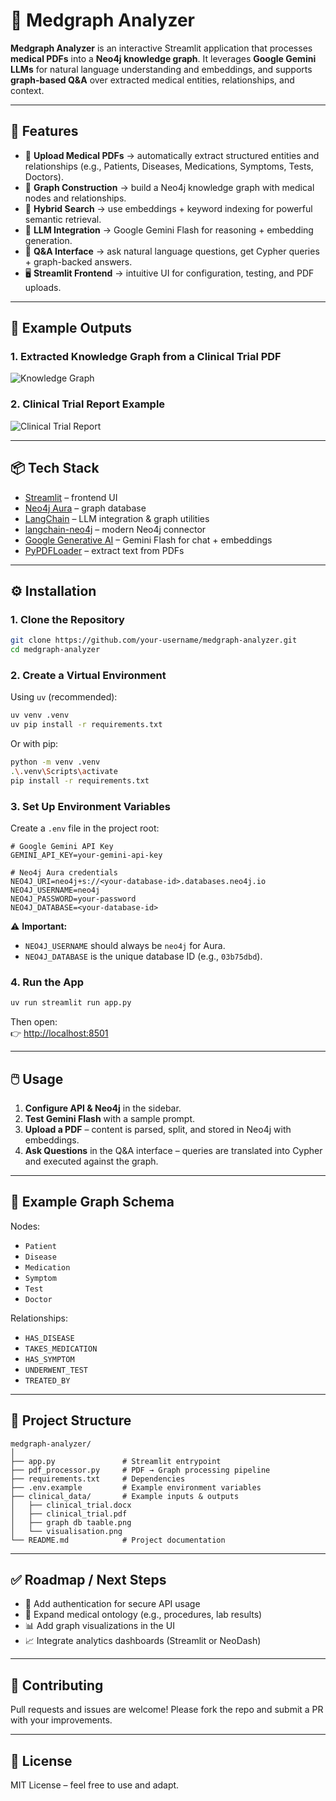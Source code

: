 # 💊 Medgraph Analyzer

**Medgraph Analyzer** is an interactive Streamlit application that processes **medical PDFs** into a **Neo4j knowledge graph**. It leverages **Google Gemini LLMs** for natural language understanding and embeddings, and supports **graph-based Q&A** over extracted medical entities, relationships, and context.

---

## 🚀 Features

- 📂 **Upload Medical PDFs** → automatically extract structured entities and relationships (e.g., Patients, Diseases, Medications, Symptoms, Tests, Doctors).  
- 🧠 **Graph Construction** → build a Neo4j knowledge graph with medical nodes and relationships.  
- 🔎 **Hybrid Search** → use embeddings + keyword indexing for powerful semantic retrieval.  
- 🤖 **LLM Integration** → Google Gemini Flash for reasoning + embedding generation.  
- 💬 **Q&A Interface** → ask natural language questions, get Cypher queries + graph-backed answers.  
- 🖥️ **Streamlit Frontend** → intuitive UI for configuration, testing, and PDF uploads.

---

## 📸 Example Outputs

### 1. Extracted Knowledge Graph from a Clinical Trial PDF
![Knowledge Graph](clinical_data/graph%20db%20taable.png)

### 2. Clinical Trial Report Example
![Clinical Trial Report](clinical_data/visualisation.png)

---

## 📦 Tech Stack

- [Streamlit](https://streamlit.io/) – frontend UI  
- [Neo4j Aura](https://neo4j.com/cloud/aura/) – graph database  
- [LangChain](https://www.langchain.com/) – LLM integration & graph utilities  
- [langchain-neo4j](https://github.com/langchain-ai/langchain-neo4j) – modern Neo4j connector  
- [Google Generative AI](https://ai.google.dev/) – Gemini Flash for chat + embeddings  
- [PyPDFLoader](https://python.langchain.com/docs/integrations/document_loaders/pdf) – extract text from PDFs  

---

## ⚙️ Installation

### 1. Clone the Repository
```bash
git clone https://github.com/your-username/medgraph-analyzer.git
cd medgraph-analyzer
```

### 2. Create a Virtual Environment
Using `uv` (recommended):
```bash
uv venv .venv
uv pip install -r requirements.txt
```

Or with pip:
```bash
python -m venv .venv
.\.venv\Scripts\activate
pip install -r requirements.txt
```

### 3. Set Up Environment Variables

Create a `.env` file in the project root:

```env
# Google Gemini API Key
GEMINI_API_KEY=your-gemini-api-key

# Neo4j Aura credentials
NEO4J_URI=neo4j+s://<your-database-id>.databases.neo4j.io
NEO4J_USERNAME=neo4j
NEO4J_PASSWORD=your-password
NEO4J_DATABASE=<your-database-id>
```

⚠️ **Important:**  
- `NEO4J_USERNAME` should always be `neo4j` for Aura.  
- `NEO4J_DATABASE` is the unique database ID (e.g., `03b75dbd`).  

### 4. Run the App
```bash
uv run streamlit run app.py
```

Then open:  
👉 [http://localhost:8501](http://localhost:8501)

---

## 🖱️ Usage

1. **Configure API & Neo4j** in the sidebar.  
2. **Test Gemini Flash** with a sample prompt.  
3. **Upload a PDF** – content is parsed, split, and stored in Neo4j with embeddings.  
4. **Ask Questions** in the Q&A interface – queries are translated into Cypher and executed against the graph.  

---

## 🧩 Example Graph Schema

Nodes:
- `Patient`
- `Disease`
- `Medication`
- `Symptom`
- `Test`
- `Doctor`

Relationships:
- `HAS_DISEASE`
- `TAKES_MEDICATION`
- `HAS_SYMPTOM`
- `UNDERWENT_TEST`
- `TREATED_BY`

---

## 📂 Project Structure

```
medgraph-analyzer/
│
├── app.py               # Streamlit entrypoint
├── pdf_processor.py     # PDF → Graph processing pipeline
├── requirements.txt     # Dependencies
├── .env.example         # Example environment variables
├── clinical_data/       # Example inputs & outputs
│   ├── clinical_trial.docx
│   ├── clinical_trial.pdf
│   ├── graph db taable.png
│   └── visualisation.png
└── README.md            # Project documentation
```

---

## ✅ Roadmap / Next Steps

- 🔐 Add authentication for secure API usage  
- 🏥 Expand medical ontology (e.g., procedures, lab results)  
- 📊 Add graph visualizations in the UI  
- 📈 Integrate analytics dashboards (Streamlit or NeoDash)  

---

## 🤝 Contributing

Pull requests and issues are welcome! Please fork the repo and submit a PR with your improvements.

---

## 📜 License

MIT License – feel free to use and adapt.
